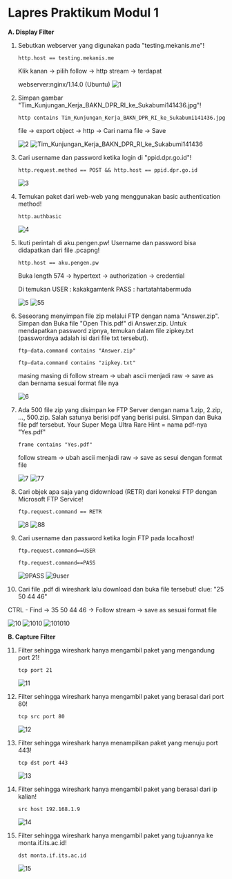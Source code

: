 # Lapres Praktikum Modul 1
**A. Display Filter**
1. Sebutkan webserver yang digunakan pada "testing.mekanis.me"!

   `http.host == testing.mekanis.me`
   
   Klik kanan -> pilih follow -> http stream -> terdapat
   
   webserver:nginx/1.14.0 (Ubuntu)
   ![1](https://user-images.githubusercontent.com/61223768/96330285-4f762a80-107e-11eb-9f25-c3985175564b.jpg)

2. Simpan gambar "Tim_Kunjungan_Kerja_BAKN_DPR_RI_ke_Sukabumi141436.jpg"!

   `http contains Tim_Kunjungan_Kerja_BAKN_DPR_RI_ke_Sukabumi141436.jpg`
   
   file -> export object -> http -> Cari nama file -> Save
   
   ![2](https://user-images.githubusercontent.com/61223768/96330137-112c3b80-107d-11eb-9591-1c1c7603e8f5.jpg)
![Tim_Kunjungan_Kerja_BAKN_DPR_RI_ke_Sukabumi141436](https://user-images.githubusercontent.com/61223768/96330113-df1ad980-107c-11eb-965c-21e773fd4956.jpg)
   
3. Cari username dan password ketika login di "ppid.dpr.go.id"!

   `http.request.method == POST && http.host == ppid.dpr.go.id`
   
   ![3](https://user-images.githubusercontent.com/61223768/96330312-792f5180-107e-11eb-9fdc-7217c0d0cf5b.jpg)

4. Temukan paket dari web-web yang menggunakan basic authentication method!

   `http.authbasic`
   
   ![4](https://user-images.githubusercontent.com/61223768/96330134-0ec9e180-107d-11eb-8da0-d374e975ff68.jpg)

5. Ikuti perintah di aku.pengen.pw! Username dan password bisa didapatkan dari file .pcapng!

   `http.host == aku.pengen.pw`
   
   Buka length 574 -> hypertext -> authorization -> credential
   
   Di temukan USER : kakakgamtenk PASS : hartatahtabermuda
   
   ![5](https://user-images.githubusercontent.com/61223768/96330283-4c7b3a00-107e-11eb-9f3b-d4bfc1afe79b.jpg)
![55](https://user-images.githubusercontent.com/61223768/96330224-de367780-107d-11eb-882b-6d7371f44d72.jpg)
   
6. Seseorang menyimpan file zip melalui FTP dengan nama "Answer.zip". Simpan dan Buka file "Open This.pdf" di Answer.zip. Untuk mendapatkan password zipnya, temukan dalam file zipkey.txt (passwordnya adalah isi dari file txt tersebut).

   ``ftp-data.command contains "Answer.zip"``
   
   ``ftp-data.command contains "zipkey.txt"``
   
   masing masing di follow stream -> ubah ascii menjadi raw -> save as dan bernama sesuai format file nya
   
   ![6](https://user-images.githubusercontent.com/61223768/96330219-db3b8700-107d-11eb-9676-09d463bdc40e.jpg)
   
7. Ada 500 file zip yang disimpan ke FTP Server dengan nama 1.zip, 2.zip, ..., 500.zip. Salah satunya berisi pdf yang berisi puisi. Simpan dan Buka file pdf tersebut. Your Super Mega Ultra Rare Hint = nama pdf-nya "Yes.pdf"

   `frame contains "Yes.pdf"`
   
   follow stream -> ubah ascii menjadi raw -> save as sesui dengan format file
   
   ![7](https://user-images.githubusercontent.com/61223768/96330220-dc6cb400-107d-11eb-86d3-bc3ab3ee25ce.jpg)
![77](https://user-images.githubusercontent.com/61223768/96330225-df67a480-107d-11eb-964c-a666d7ed94c4.jpg)
   
8. Cari objek apa saja yang didownload (RETR) dari koneksi FTP dengan Microsoft FTP Service!

   `ftp.request.command == RETR`
   
   ![8](https://user-images.githubusercontent.com/61223768/96330223-dd9de100-107d-11eb-949d-ab7ae45f6931.jpg)
![88](https://user-images.githubusercontent.com/61223768/96330226-e0003b00-107d-11eb-9aa4-985ee88e371e.jpg)
   
9. Cari username dan password ketika login FTP pada localhost!

   `ftp.request.command==USER`
   
   `ftp.request.command==PASS`
   
   ![9PASS](https://user-images.githubusercontent.com/61223768/96330465-a0d2e980-107f-11eb-84a3-9c1a57a7ff33.jpg)
![9user](https://user-images.githubusercontent.com/61223768/96330467-a4667080-107f-11eb-9a5c-2284163a4023.jpg)
   
10. Cari file .pdf di wireshark lalu download dan buka file tersebut! clue: "25 50 44 46"

   CTRL - Find -> 35 50 44 46 -> Follow stream -> save as sesuai format file
   
   ![10](https://user-images.githubusercontent.com/61223768/96330469-a8928e00-107f-11eb-9c5a-3354dc006df4.jpg)
   ![1010](https://user-images.githubusercontent.com/61223768/96330493-cd870100-107f-11eb-9585-d4cbe788ac8b.jpg)
![101010](https://user-images.githubusercontent.com/61223768/96330462-957fbe00-107f-11eb-8a66-e72d82af79bb.jpg)

**B. Capture Filter**

11. Filter sehingga wireshark hanya mengambil paket yang mengandung port 21!

    `tcp port 21`
    
    ![11](https://user-images.githubusercontent.com/61223768/96330473-adefd880-107f-11eb-9e79-e211172c4ad6.jpg)
    
12. Filter sehingga wireshark hanya mengambil paket yang berasal dari port 80!

    `tcp src port 80`
    
    ![12](https://user-images.githubusercontent.com/61223768/96330475-b5af7d00-107f-11eb-9884-48306ea4f72f.jpg)
    
13. Filter sehingga wireshark hanya menampilkan paket yang menuju port 443!

    `tcp dst port 443`
    
    ![13](https://user-images.githubusercontent.com/61223768/96330479-bba55e00-107f-11eb-8793-8ae9b323eacf.jpg)
    
14. Filter sehingga wireshark hanya mengambil paket yang berasal dari ip kalian!

    `src host 192.168.1.9`
    
    ![14](https://user-images.githubusercontent.com/61223768/96330488-c829b680-107f-11eb-88c7-967b2a25f4e2.jpg)

15. Filter sehingga wireshark hanya mengambil paket yang tujuannya ke monta.if.its.ac.id!

    `dst monta.if.its.ac.id`
    
    ![15](https://user-images.githubusercontent.com/61223768/96330489-c95ae380-107f-11eb-9e16-44996bccb5e7.jpg)
    
    
